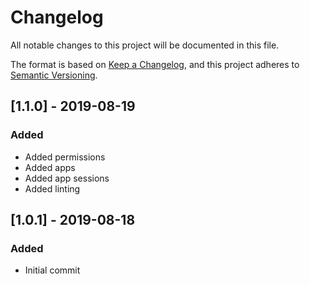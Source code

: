 # Changelog
All notable changes to this project will be documented in this file.

The format is based on [Keep a Changelog](https://keepachangelog.com/en/1.0.0/),
and this project adheres to [Semantic Versioning](https://semver.org/spec/v2.0.0.html).

## [1.1.0] - 2019-08-19
### Added
- Added permissions
- Added apps
- Added app sessions
- Added linting

## [1.0.1] - 2019-08-18
### Added
- Initial commit

